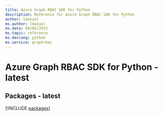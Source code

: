 ```yaml
---
title: Azure Graph RBAC SDK for Python
description: Reference for Azure Graph RBAC SDK for Python
author: lmazuel
ms.author: lmazuel
ms.data: 04/05/2023
ms.topic: reference
ms.devlang: python
ms.service: graphrbac
---
```

# Azure Graph RBAC SDK for Python - latest
## Packages - latest
[!INCLUDE [packages](graph-rbac-index.md)]